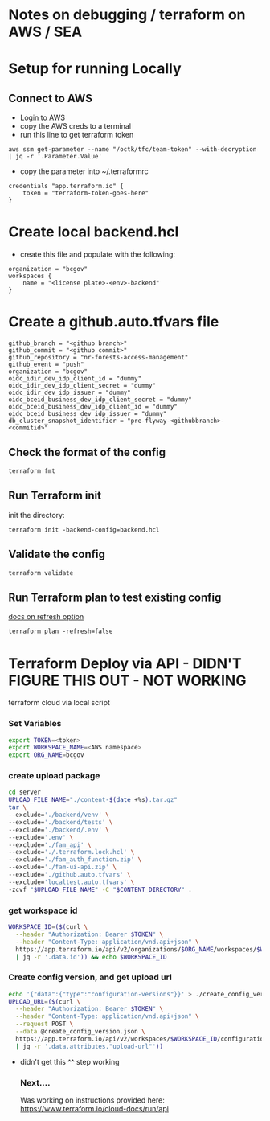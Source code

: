 # Notes on debugging / terraform on AWS / SEA




##









# Setup for running Locally

## Connect to AWS

* [Login to AWS](https://oidc.gov.bc.ca/auth/realms/umafubc9/protocol/saml/clients/amazon-aws)
* copy the AWS creds to a terminal
* run this line to get terraform token

`aws ssm get-parameter --name "/octk/tfc/team-token" --with-decryption | jq -r '.Parameter.Value'`

* copy the parameter into ~/.terraformrc

```
credentials "app.terraform.io" {
    token = "terraform-token-goes-here"
}
```

# Create local backend.hcl

* create this file and populate with the following:
```
organization = "bcgov"
workspaces {
    name = "<license plate>-<env>-backend"
}
```

# Create a github.auto.tfvars file

```
github_branch = "<github branch>"
github_commit = "<github commit>"
github_repository = "nr-forests-access-management"
github_event = "push"
organization = "bcgov"
oidc_idir_dev_idp_client_id = "dummy"
oidc_idir_dev_idp_client_secret = "dummy"
oidc_idir_dev_idp_issuer = "dummy"
oidc_bceid_business_dev_idp_client_secret = "dummy"
oidc_bceid_business_dev_idp_client_id = "dummy"
oidc_bceid_business_dev_idp_issuer = "dummy"
db_cluster_snapshot_identifier = "pre-flyway-<githubbranch>-<commitid>"
```

## Check the format of the config

`terraform fmt`

## Run Terraform init

init the directory:

`terraform init -backend-config=backend.hcl`

## Validate the config

`terraform validate`

## Run Terraform plan to test existing config

[docs on refresh option](https://www.terraform.io/cli/commands/plan#refresh-false)

`terraform plan -refresh=false`



# Terraform Deploy via API - DIDN'T FIGURE THIS OUT - NOT WORKING

terraform cloud via local script

### Set Variables

``` bash
export TOKEN=<token>
export WORKSPACE_NAME=<AWS namespace>
export ORG_NAME=bcgov
```

### create upload package

``` bash
cd server
UPLOAD_FILE_NAME="./content-$(date +%s).tar.gz"
tar \
--exclude='./backend/venv' \
--exclude='./backend/tests' \
--exclude='./backend/.env' \
--exclude='.env' \
--exclude='./fam_api' \
--exclude='./.terraform.lock.hcl' \
--exclude='./fam_auth_function.zip' \
--exclude='./fam-ui-api.zip' \
--exclude='./github.auto.tfvars' \
--exclude='localtest.auto.tfvars' \
-zcvf "$UPLOAD_FILE_NAME" -C "$CONTENT_DIRECTORY" .
```

### get workspace id

``` bash
WORKSPACE_ID=($(curl \
  --header "Authorization: Bearer $TOKEN" \
  --header "Content-Type: application/vnd.api+json" \
  https://app.terraform.io/api/v2/organizations/$ORG_NAME/workspaces/$WORKSPACE_NAME \
  | jq -r '.data.id')) && echo $WORKSPACE_ID
```

### Create config version, and get upload url

``` bash
echo '{"data":{"type":"configuration-versions"}}' > ./create_config_version.json
UPLOAD_URL=($(curl \
  --header "Authorization: Bearer $TOKEN" \
  --header "Content-Type: application/vnd.api+json" \
  --request POST \
  --data @create_config_version.json \
  https://app.terraform.io/api/v2/workspaces/$WORKSPACE_ID/configuration-versions \
  | jq -r '.data.attributes."upload-url"'))
```

* didn't get this ^^ step working

  ### Next....

  Was working on instructions provided here:
  https://www.terraform.io/cloud-docs/run/api
